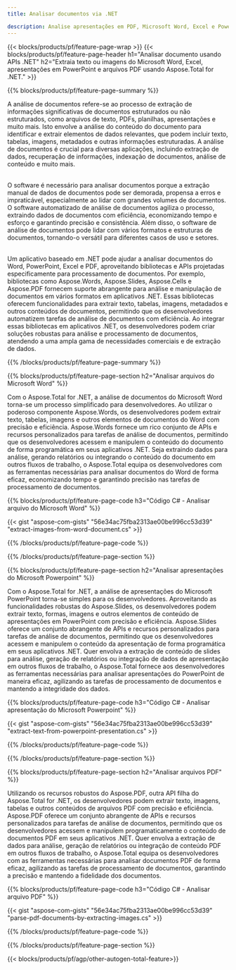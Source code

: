 ```yaml
---
title: Analisar documentos via .NET 

description: Analise apresentações em PDF, Microsoft Word, Excel e PowerPoint por meio de seu aplicativo .NET. Código C# listado para extrair texto ou imagens com facilidade.
---
```


{{< blocks/products/pf/feature-page-wrap >}}
{{< blocks/products/pf/feature-page-header h1="Analisar documento usando APIs .NET" h2="Extraia texto ou imagens do Microsoft Word, Excel, apresentações em PowerPoint e arquivos PDF usando Aspose.Total for .NET." >}}

{{% blocks/products/pf/feature-page-summary %}}

A análise de documentos refere-se ao processo de extração de informações significativas de documentos estruturados ou não estruturados, como arquivos de texto, PDFs, planilhas, apresentações e muito mais. Isto envolve a análise do conteúdo do documento para identificar e extrair elementos de dados relevantes, que podem incluir texto, tabelas, imagens, metadados e outras informações estruturadas. A análise de documentos é crucial para diversas aplicações, incluindo extração de dados, recuperação de informações, indexação de documentos, análise de conteúdo e muito mais.<br /><br />

O software é necessário para analisar documentos porque a extração manual de dados de documentos pode ser demorada, propensa a erros e impraticável, especialmente ao lidar com grandes volumes de documentos. O software automatizado de análise de documentos agiliza o processo, extraindo dados de documentos com eficiência, economizando tempo e esforço e garantindo precisão e consistência. Além disso, o software de análise de documentos pode lidar com vários formatos e estruturas de documentos, tornando-o versátil para diferentes casos de uso e setores.<br /><br />

Um aplicativo baseado em .NET pode ajudar a analisar documentos do Word, PowerPoint, Excel e PDF, aproveitando bibliotecas e APIs projetadas especificamente para processamento de documentos. Por exemplo, bibliotecas como Aspose.Words, Aspose.Slides, Aspose.Cells e Aspose.PDF fornecem suporte abrangente para análise e manipulação de documentos em vários formatos em aplicativos .NET. Essas bibliotecas oferecem funcionalidades para extrair texto, tabelas, imagens, metadados e outros conteúdos de documentos, permitindo que os desenvolvedores automatizem tarefas de análise de documentos com eficiência. Ao integrar essas bibliotecas em aplicativos .NET, os desenvolvedores podem criar soluções robustas para análise e processamento de documentos, atendendo a uma ampla gama de necessidades comerciais e de extração de dados.

{{% /blocks/products/pf/feature-page-summary  %}}

{{% blocks/products/pf/feature-page-section  h2="Analisar arquivos do Microsoft Word" %}}

Com o Aspose.Total for .NET, a análise de documentos do Microsoft Word torna-se um processo simplificado para desenvolvedores. Ao utilizar o poderoso componente Aspose.Words, os desenvolvedores podem extrair texto, tabelas, imagens e outros elementos de documentos do Word com precisão e eficiência. Aspose.Words fornece um rico conjunto de APIs e recursos personalizados para tarefas de análise de documentos, permitindo que os desenvolvedores acessem e manipulem o conteúdo do documento de forma programática em seus aplicativos .NET. Seja extraindo dados para análise, gerando relatórios ou integrando o conteúdo do documento em outros fluxos de trabalho, o Aspose.Total equipa os desenvolvedores com as ferramentas necessárias para analisar documentos do Word de forma eficaz, economizando tempo e garantindo precisão nas tarefas de processamento de documentos.

{{% blocks/products/pf/feature-page-code h3="Código C# - Analisar arquivo do Microsoft Word" %}}

{{< gist "aspose-com-gists" "56e34ac75fba2313ae00be996cc53d39" "extract-images-from-word-document.cs" >}}

{{% /blocks/products/pf/feature-page-code  %}}

{{% /blocks/products/pf/feature-page-section %}}

{{% blocks/products/pf/feature-page-section  h2="Analisar apresentações do Microsoft Powerpoint" %}}

Com o Aspose.Total for .NET, a análise de apresentações do Microsoft PowerPoint torna-se simples para os desenvolvedores. Aproveitando as funcionalidades robustas do Aspose.Slides, os desenvolvedores podem extrair texto, formas, imagens e outros elementos de conteúdo de apresentações em PowerPoint com precisão e eficiência. Aspose.Slides oferece um conjunto abrangente de APIs e recursos personalizados para tarefas de análise de documentos, permitindo que os desenvolvedores acessem e manipulem o conteúdo da apresentação de forma programática em seus aplicativos .NET. Quer envolva a extração de conteúdo de slides para análise, geração de relatórios ou integração de dados de apresentação em outros fluxos de trabalho, o Aspose.Total fornece aos desenvolvedores as ferramentas necessárias para analisar apresentações do PowerPoint de maneira eficaz, agilizando as tarefas de processamento de documentos e mantendo a integridade dos dados.

{{% blocks/products/pf/feature-page-code h3="Código C# - Analisar apresentação do Microsoft Powerpoint" %}}

{{< gist "aspose-com-gists" "56e34ac75fba2313ae00be996cc53d39" "extract-text-from-powerpoint-presentation.cs" >}}

{{% /blocks/products/pf/feature-page-code  %}}

{{% /blocks/products/pf/feature-page-section %}}

{{% blocks/products/pf/feature-page-section  h2="Analisar arquivos PDF" %}}

Utilizando os recursos robustos do Aspose.PDF, outra API filha do Aspose.Total for .NET, os desenvolvedores podem extrair texto, imagens, tabelas e outros conteúdos de arquivos PDF com precisão e eficiência. Aspose.PDF oferece um conjunto abrangente de APIs e recursos personalizados para tarefas de análise de documentos, permitindo que os desenvolvedores acessem e manipulem programaticamente o conteúdo de documentos PDF em seus aplicativos .NET. Quer envolva a extração de dados para análise, geração de relatórios ou integração de conteúdo PDF em outros fluxos de trabalho, o Aspose.Total equipa os desenvolvedores com as ferramentas necessárias para analisar documentos PDF de forma eficaz, agilizando as tarefas de processamento de documentos, garantindo a precisão e mantendo a fidelidade dos documentos.

{{% blocks/products/pf/feature-page-code h3="Código C# - Analisar arquivo PDF" %}}

{{< gist "aspose-com-gists" "56e34ac75fba2313ae00be996cc53d39" "parse-pdf-documents-by-extracting-images.cs" >}}

{{% /blocks/products/pf/feature-page-code  %}}

{{% /blocks/products/pf/feature-page-section %}}

{{< blocks/products/pf/agp/other-autogen-total-feature>}}